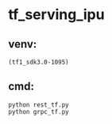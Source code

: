 # tf_serving_ipu
## venv: 
```
(tf1_sdk3.0-1095)
```
## cmd:
```
python rest_tf.py
python grpc_tf.py
```
